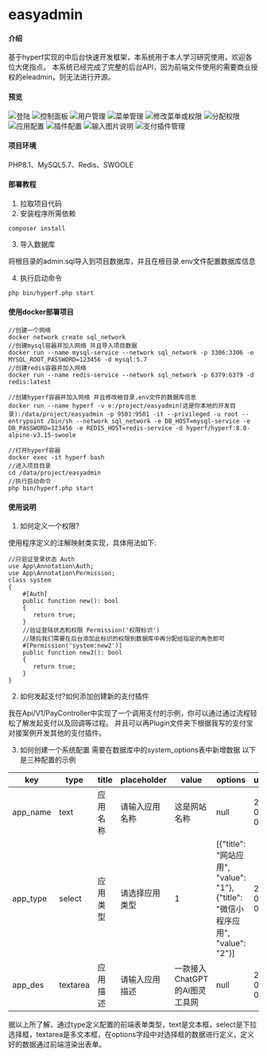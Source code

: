 # easyadmin

#### 介绍
基于hyperf实现的中后台快速开发框架，本系统用于本人学习研究使用，欢迎各位大佬指点。
本系统已经完成了完整的后台API，因为前端文件使用的需要商业授权的eleadmin，则无法进行开源。

#### 预览
![登陆](demo/202305011558191.png)
![控制面板](demo/202305011558192.png)
![用户管理](demo/202305011558193.png)
![菜单管理](demo/202305011558194.png)
![修改菜单或权限](demo/202305011558195.png)
![分配权限](demo/202305011558196.png)
![应用配置](demo/202305011558197.png)
![插件配置](demo/202305011558198.png)
![输入图片说明](demo/202305011558199.png)
![支付插件管理](demo/20230501155819.png)

#### 项目环境
PHP8.1、MySQL5.7、Redis、SWOOLE

#### 部署教程
1. 拉取项目代码
2. 安装程序所需依赖

```
composer install
```
3. 导入数据库

将根目录的admin.sql导入到项目数据库，并且在根目录.env文件配置数据库信息

4. 执行启动命令

```
php bin/hyperf.php start
```
#### 使用docker部署项目


```
//创建一个网络
docker network create sql_network
//创建mysql容器并加入网络 并且导入项目数据
docker run --name mysql-service --network sql_network -p 3306:3306 -e MYSQL_ROOT_PASSWORD=123456 -d mysql:5.7
//创建redis容器并加入网络
docker run --name redis-service --network sql_network -p 6379:6379 -d redis:latest

//创建hyperf容器并加入网络 并且修改根目录.env文件的数据库信息
docker run --name hyperf -v e:/project/easyadmin(这是你本地的开发目录):/data/project/easyadmin -p 9501:9501 -it --privileged -u root --entrypoint /bin/sh --network sql_network -e DB_HOST=mysql-service -e DB_PASSWORD=123456 -e REDIS_HOST=redis-service -d hyperf/hyperf:8.0-alpine-v3.15-swoole

//打开hyperf容器
docker exec -it hyperf bash
//进入项目目录
cd /data/project/easyadmin
//执行启动命令
php bin/hyperf.php start
```




#### 使用说明

1. 如何定义一个权限?

使用程序定义的注解映射类实现，具体用法如下:
```
//只验证登录状态 Auth
use App\Annotation\Auth;
use App\Annotation\Permission;
class system
{
    #[Auth]
    public function new(): bool
    {
       return true;
    }
    //验证登陆状态和权限 Permission('权限标识')
    //随后我们需要在后台添加此标识的权限到数据库中再分配给指定的角色即可
    #[Permission('system:new2')]
    public function new2(): bool
    {
       return true;
    }
}
```

2. 如何发起支付?如何添加创建新的支付插件

我在Api/V1/PayController中实现了一个调用支付的示例，你可以通过通过流程轻松了解发起支付以及回调等过程。
并且可以再Plugin文件夹下根据我写的支付宝对接案例开发其他的支付插件。

3. 如何创建一个系统配置
   需要在数据库中的system_options表中新增数据
   以下是三种配置的示例

|key|type|title|placeholder|value|options|updated_at|created_at|
|--|--|--|--|--|--|--|--|
|app_name|text|应用名称|请输入应用名称|这是网站名称|null|2023-04-03 09:46:37|2023-04-03 09:46:37|
|app_type|select|应用类型|请选择应用类型|1|[{"title": "网站应用", "value": "1"}, {"title": "微信小程序应用", "value": "2"}]|2023-04-03 09:46:37|2023-04-03 09:46:37|
|app_des|textarea|应用描述|请输入应用描述|一款接入ChatGPT的AI图灵工具网|null|2023-04-03 09:46:37|2023-04-03 09:46:37|


据以上所了解，通过type定义配置的前端表单类型，text是文本框，select是下拉选择框，textarea是多文本框，在options字段中对选择框的数据进行定义，定义好的数据通过前端渲染出表单。
